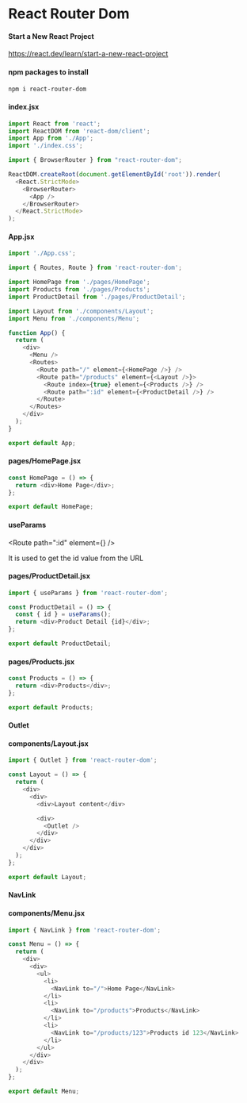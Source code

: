 # React Router Dom

#### Start a New React Project
https://react.dev/learn/start-a-new-react-project

#### npm packages to install
```sh
npm i react-router-dom
```

#### index.jsx
```javascript
import React from 'react';
import ReactDOM from 'react-dom/client';
import App from './App';
import './index.css';

import { BrowserRouter } from "react-router-dom";

ReactDOM.createRoot(document.getElementById('root')).render(
  <React.StrictMode>
    <BrowserRouter>
      <App />
    </BrowserRouter>
  </React.StrictMode>
);
```

#### App.jsx
```javascript
import './App.css';

import { Routes, Route } from 'react-router-dom';

import HomePage from './pages/HomePage';
import Products from './pages/Products';
import ProductDetail from './pages/ProductDetail';

import Layout from './components/Layout';
import Menu from './components/Menu';

function App() {
  return (
    <div>
      <Menu />
      <Routes>
        <Route path="/" element={<HomePage />} />
        <Route path="/products" element={<Layout />}>
          <Route index={true} element={<Products />} />
          <Route path=":id" element={<ProductDetail />} />
        </Route>
      </Routes>
    </div>
  );
}

export default App;
```


#### pages/HomePage.jsx
```javascript
const HomePage = () => {
  return <div>Home Page</div>;
};

export default HomePage;
```

#### useParams

<Route path=":id" element={<ProductDetail />} />

It is used to get the id value from the URL

#### pages/ProductDetail.jsx
```javascript
import { useParams } from 'react-router-dom';

const ProductDetail = () => {
  const { id } = useParams();
  return <div>Product Detail {id}</div>;
};

export default ProductDetail;
```

#### pages/Products.jsx
```javascript
const Products = () => {
  return <div>Products</div>;
};

export default Products;
```


#### Outlet
#### components/Layout.jsx
```javascript
import { Outlet } from 'react-router-dom';

const Layout = () => {
  return (
    <div>
      <div>
        <div>Layout content</div>

        <div>
          <Outlet />
        </div>
      </div>
    </div>
  );
};

export default Layout;
```

#### NavLink
#### components/Menu.jsx
```javascript
import { NavLink } from 'react-router-dom';

const Menu = () => {
  return (
    <div>
      <div>
        <ul>
          <li>
            <NavLink to="/">Home Page</NavLink>
          </li>
          <li>
            <NavLink to="/products">Products</NavLink>
          </li>
          <li>
            <NavLink to="/products/123">Products id 123</NavLink>
          </li>
        </ul>
      </div>
    </div>
  );
};

export default Menu;
```
